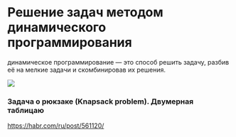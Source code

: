 # Решение задач методом динамического программирования

динамическое программирование — это способ решить задачу, разбив её на мелкие задачи и скомбинировав их решения.

![](../../source/dynamic.png)


### Задача о рюкзаке (Knapsack problem). Двумерная таблицаю
https://habr.com/ru/post/561120/